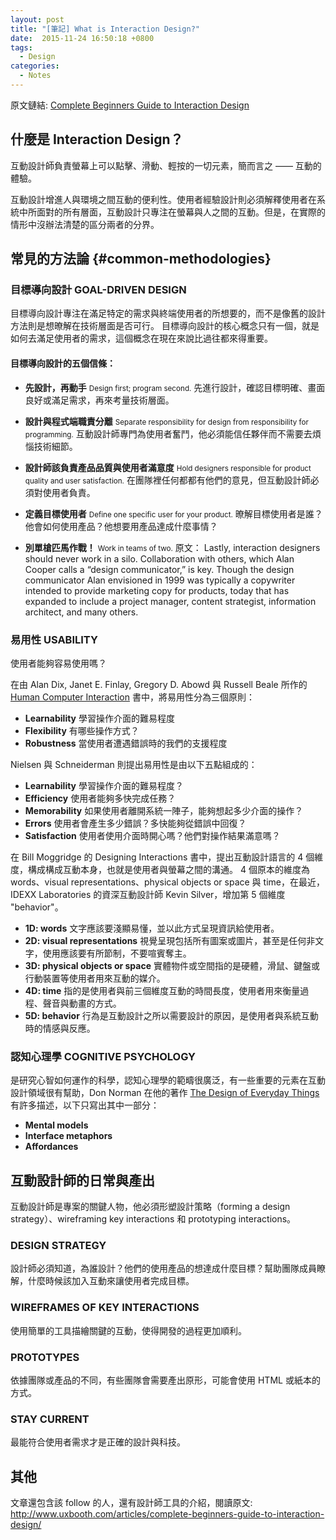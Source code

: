 ```yaml
---
layout: post
title: "[筆記] What is Interaction Design?"
date:  2015-11-24 16:50:18 +0800
tags:
  - Design
categories:
  - Notes
---
```

原文鏈結: [Complete Beginners Guide to Interaction Design]

## 什麼是 Interaction Design？
互動設計師負責螢幕上可以點擊、滑動、輕按的一切元素，簡而言之 —— 互動的體驗。

互動設計增進人與環境之間互動的便利性。使用者經驗設計則必須解釋使用者在系統中所面對的所有層面，互動設計只專注在螢幕與人之間的互動。但是，在實際的情形中沒辦法清楚的區分兩者的分界。

<!--more-->

## 常見的方法論 {#common-methodologies}

### 目標導向設計 GOAL-DRIVEN DESIGN

目標導向設計專注在滿足特定的需求與終端使用者的所想要的，而不是像舊的設計方法則是想暸解在技術層面是否可行。
目標導向設計的核心概念只有一個，就是如何去滿足使用者的需求，這個概念在現在來說比過往都來得重要。

#### 目標導向設計的五個信條：

- **先設計，再動手**
  <small>Design first; program second.</small>
  先進行設計，確認目標明確、畫面良好或滿足需求，再來考量技術層面。

- **設計與程式端職責分離**
  <small>Separate responsibility for design from responsibility for programming.</small>
  互動設計師專門為使用者奮鬥，他必須能信任夥伴而不需要去煩惱技術細節。

- **設計師該負責產品品質與使用者滿意度**
  <small>Hold designers responsible for product quality and user satisfaction.</small>
  在團隊裡任何都都有他們的意見，但互動設計師必須對使用者負責。

- **定義目標使用者**
  <small>Define one specific user for your product.</small>
  暸解目標使用者是誰？他會如何使用產品？他想要用產品達成什麼事情？

- **別單槍匹馬作戰！**
  <small>Work in teams of two.</small>
  原文： Lastly, interaction designers should never work in a silo. Collaboration with others, which Alan Cooper calls a “design communicator,” is key. Though the design communicator Alan envisioned in 1999 was typically a copywriter intended to provide marketing copy for products, today that has expanded to include a project manager, content strategist, information architect, and many others.


### 易用性 USABILITY

使用者能夠容易使用嗎？

在由 Alan Dix, Janet E. Finlay, Gregory D. Abowd 與 Russell Beale 所作的 [Human Computer Interaction] 書中，將易用性分為三個原則：

- **Learnability**
  學習操作介面的難易程度
- **Flexibility**
  有哪些操作方式？
- **Robustness**
  當使用者遭遇錯誤時的我們的支援程度

Nielsen 與 Schneiderman 則提出易用性是由以下五點組成的：

- **Learnability**
  學習操作介面的難易程度？
- **Efficiency**
  使用者能夠多快完成任務？
- **Memorability**
  如果使用者離開系統一陣子，能夠想起多少介面的操作？
- **Errors**
  使用者會產生多少錯誤？多快能夠從錯誤中回復？
- **Satisfaction**
  使用者使用介面時開心嗎？他們對操作結果滿意嗎？

在 Bill Moggridge 的 Designing Interactions 書中，提出互動設計語言的 4 個維度，構成構成互動本身，也就是使用者與螢幕之間的溝通。
4 個原本的維度為 words、visual representations、physical objects or space 與 time，在最近，IDEXX Laboratories 的資深互動設計師 Kevin Silver，增加第 5 個維度 "behavior"。

- **1D: words**
  文字應該要淺顯易懂，並以此方式呈現資訊給使用者。
- **2D: visual representations**
  視覺呈現包括所有圖案或圖片，甚至是任何非文字，使用應該要有所節制，不要喧賓奪主。
- **3D: physical objects or space**
  實體物件或空間指的是硬體，滑鼠、鍵盤或行動裝置等使用者用來互動的媒介。
- **4D: time**
  指的是使用者與前三個維度互動的時間長度，使用者用來衡量過程、聲音與動畫的方式。
- **5D: behavior**
  行為是互動設計之所以需要設計的原因，是使用者與系統互動時的情感與反應。

### 認知心理學 COGNITIVE PSYCHOLOGY
是研究心智如何運作的科學，認知心理學的範疇很廣泛，有一些重要的元素在互動設計領域很有幫助，Don Norman 在他的著作 [The Design of Everyday Things] 有許多描述，以下只寫出其中一部分：

- **Mental models**
- **Interface metaphors**
- **Affordances**

## 互動設計師的日常與產出

互動設計師是專案的關鍵人物，他必須形塑設計策略（forming a design strategy）、wireframing key interactions 和 prototyping interactions。

### DESIGN STRATEGY
設計師必須知道，為誰設計？他們的使用產品的想達成什麼目標？幫助團隊成員瞭解，什麼時候該加入互動來讓使用者完成目標。

### WIREFRAMES OF KEY INTERACTIONS
使用簡單的工具描繪關鍵的互動，使得開發的過程更加順利。

### PROTOTYPES
依據團隊或產品的不同，有些團隊會需要產出原形，可能會使用 HTML 或紙本的方式。

### STAY CURRENT
最能符合使用者需求才是正確的設計與科技。

## 其他
文章還包含該 follow 的人，還有設計師工具的介紹，閱讀原文: <http://www.uxbooth.com/articles/complete-beginners-guide-to-interaction-design/>


[Complete Beginners Guide to Interaction Design]: http://www.uxbooth.com/articles/complete-beginners-guide-to-interaction-design
[Human Computer Interaction]: http://www.amazon.com/gp/product/0130461091
[The Design of Everyday Things]: http://www.amazon.com/exec/obidos/ASIN/1452654123/uxbo09-20

